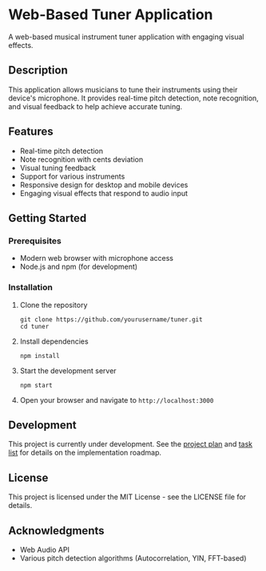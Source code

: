 # Web-Based Tuner Application

A web-based musical instrument tuner application with engaging visual effects.

## Description

This application allows musicians to tune their instruments using their device's microphone. It provides real-time pitch detection, note recognition, and visual feedback to help achieve accurate tuning.

## Features

- Real-time pitch detection
- Note recognition with cents deviation
- Visual tuning feedback
- Support for various instruments
- Responsive design for desktop and mobile devices
- Engaging visual effects that respond to audio input

## Getting Started

### Prerequisites

- Modern web browser with microphone access
- Node.js and npm (for development)

### Installation

1. Clone the repository
   ```
   git clone https://github.com/yourusername/tuner.git
   cd tuner
   ```

2. Install dependencies
   ```
   npm install
   ```

3. Start the development server
   ```
   npm start
   ```

4. Open your browser and navigate to `http://localhost:3000`

## Development

This project is currently under development. See the [project plan](docs/plan.md) and [task list](docs/tasks.md) for details on the implementation roadmap.

## License

This project is licensed under the MIT License - see the LICENSE file for details.

## Acknowledgments

- Web Audio API
- Various pitch detection algorithms (Autocorrelation, YIN, FFT-based)